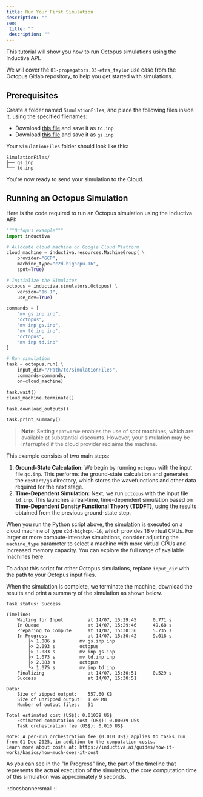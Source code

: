 ```yaml
---
title: Run Your First Simulation
description: ""
seo:
 title: ""
 description: ""
---
```


This tutorial will show you how to run Octopus simulations using the Inductiva API.

We will cover the `01-propagators.03-etrs_taylor` use case from the Octopus Gitlab repository, to help you get started with simulations.

## Prerequisites
Create a folder named `SimulationFiles`, and place the following files inside it, using the specified filenames:
- Download [this file](https://gitlab.com/octopus-code/octopus/-/raw/16.1/testsuite/real_time/01-propagators.03-etrs_taylor.inp?ref_type=tags) and save it as `td.inp`
- Download [this file](https://gitlab.com/octopus-code/octopus/-/raw/16.1/testsuite/real_time/02-propagators.01-gs.inp?ref_type=tags) and save it as `gs.inp`

Your `SimulationFiles` folder should look like this:

```
SimulationFiles/
├── gs.inp
└── td.inp
```

You're now ready to send your simulation to the Cloud.

## Running an Octopus Simulation
Here is the code required to run an Octopus simulation using the Inductiva API:

```python
"""Octopus example"""
import inductiva

# Allocate cloud machine on Google Cloud Platform
cloud_machine = inductiva.resources.MachineGroup( \
    provider="GCP",
    machine_type="c2d-highcpu-16",
	spot=True)

# Initialize the Simulator
octopus = inductiva.simulators.Octopus( \
    version="16.1",
    use_dev=True)

commands = [
    "mv gs.inp inp",
    "octopus",
    "mv inp gs.inp",
    "mv td.inp inp",
    "octopus",
    "mv inp td.inp"
]

# Run simulation
task = octopus.run( \
    input_dir="/Path/to/SimulationFiles",
    commands=commands,
    on=cloud_machine)

task.wait()
cloud_machine.terminate()

task.download_outputs()

task.print_summary()
```

> **Note**: Setting `spot=True` enables the use of spot machines, which are available at substantial discounts.
> However, your simulation may be interrupted if the cloud provider reclaims the machine.

This example consists of two main steps:
1. **Ground-State Calculation:**
   We begin by running `octopus` with the input file `qs.inp`. This performs the ground-state calculation and generates the `restart/gs` directory, which stores the wavefunctions and other data required for the next stage.
2. **Time-Dependent Simulation:**
   Next, we run `octopus` with the input file `td.inp`. This launches a real-time, time-dependent simulation based on **Time-Dependent Density Functional Theory (TDDFT)**, using the results obtained from the previous ground-state step.

When you run the Python script above, the simulation is executed on a cloud machine of type `c2d-highcpu-16`, which provides
16 virtual CPUs. For larger or more compute-intensive simulations, consider adjusting the `machine_type` parameter to
select a machine with more virtual CPUs and increased memory capacity. You can explore the full range of available machines [here](https://console.inductiva.ai/machine-groups/instance-types).

To adapt this script for other Octopus simulations, replace `input_dir` with the
path to your Octopus input files.

When the simulation is complete, we terminate the machine, download the results and print a summary of the simulation as shown below.

```
Task status: Success

Timeline:
	Waiting for Input         at 14/07, 15:29:45      0.771 s
	In Queue                  at 14/07, 15:29:46      49.68 s
	Preparing to Compute      at 14/07, 15:30:36      5.735 s
	In Progress               at 14/07, 15:30:42      9.018 s
		├> 1.086 s         mv gs.inp inp
		├> 2.093 s         octopus
		├> 1.083 s         mv inp gs.inp
		├> 1.073 s         mv td.inp inp
		├> 2.083 s         octopus
		└> 1.075 s         mv inp td.inp
	Finalizing                at 14/07, 15:30:51      0.529 s
	Success                   at 14/07, 15:30:51

Data:
	Size of zipped output:    557.60 KB
	Size of unzipped output:  1.49 MB
	Number of output files:   51

Total estimated cost (US$): 0.01039 US$
	Estimated computation cost (US$): 0.00039 US$
	Task orchestration fee (US$): 0.010 US$

Note: A per-run orchestration fee (0.010 US$) applies to tasks run from 01 Dec 2025, in addition to the computation costs.
Learn more about costs at: https://inductiva.ai/guides/how-it-works/basics/how-much-does-it-cost
```

As you can see in the "In Progress" line, the part of the timeline that represents the actual execution of the simulation,
the core computation time of this simulation was approximately 9 seconds.

::docsbannersmall
::
